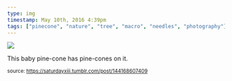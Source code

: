 ```yaml
---
type: img
timestamp: May 10th, 2016 4:39pm
tags: ["pinecone", "nature", "tree", "macro", "needles", "photography"]
---
```

<img src="https://saturdayxiii.github.io/media/144168607409.jpg"/>

This baby pine-cone has pine-cones on it.
<br/>
 
      
      
  
<small>source: https://saturdayxiii.tumblr.com/post/144168607409</small>